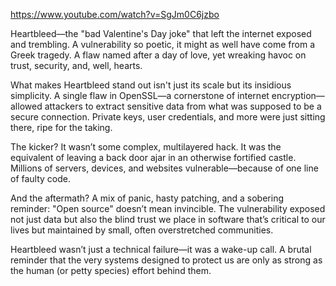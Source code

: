 https://www.youtube.com/watch?v=SgJm0C6jzbo







Heartbleed—the "bad Valentine's Day joke" that left the internet exposed and trembling. A vulnerability so poetic, it might as well have come from a Greek tragedy. A flaw named after a day of love, yet wreaking havoc on trust, security, and, well, hearts.

What makes Heartbleed stand out isn't just its scale but its insidious simplicity. A single flaw in OpenSSL—a cornerstone of internet encryption—allowed attackers to extract sensitive data from what was supposed to be a secure connection. Private keys, user credentials, and more were just sitting there, ripe for the taking.

The kicker? It wasn’t some complex, multilayered hack. It was the equivalent of leaving a back door ajar in an otherwise fortified castle. Millions of servers, devices, and websites vulnerable—because of one line of faulty code.

And the aftermath? A mix of panic, hasty patching, and a sobering reminder: "Open source" doesn’t mean invincible. The vulnerability exposed not just data but also the blind trust we place in software that’s critical to our lives but maintained by small, often overstretched communities.

Heartbleed wasn’t just a technical failure—it was a wake-up call. A brutal reminder that the very systems designed to protect us are only as strong as the human (or petty species) effort behind them.